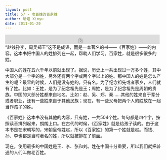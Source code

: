 ```yaml
---
layout: post
title: 57 - 老百姓的百家姓
author: 昕煜 Xinyu
date: 2011-01-20
---
```


<iframe src="https://archive.org/embed/slowchinese_201909/Slow_Chinese_057.mp3" width="500" height="30" frameborder="0" webkitallowfullscreen="true" mozallowfullscreen="true" allowfullscreen></iframe>
“赵钱孙李，周吴郑王”这不是成语，而是一本著名的书——《百家姓》——的内容。这本书把中国人的姓排列在一起，帮助人们学习。百家姓，就是很多很多的姓。

中国人的姓在五六千年以前就出现了。据说，历史上一共出现过一万多个姓，其中大部分是一个字的姓，另外还有两个字或两个字以上的姓。那中国人的姓是怎么产生的呢？最早的时候，人们是没有姓的，只有名。为了纪念祖先或者家乡，人们就有了姓。比如：王姓，是为了纪念祖先是王；周姓，是为了纪念祖先是周朝的贵族。中国的大部分姓都来自地名，比如：赵、吴、郑、秦……其他的姓来自于辈分或者职业，还有一些姓来自于其他民族；现在，有一些父母把两个人的姓放在一起当作孩子的姓。

《百家姓》这本书没有其他的内容，只有姓，一共504个姓。每句都是四个字，按照读音排列起来，朗朗上口。在古代的时候，《百家姓》就是给孩子读的。由于这本书是在宋朝写的，宋朝皇帝姓赵，所以《百家姓》的第一个姓就是赵。而钱、孙、李也都是当时著名的姓，所以就被排在了前面。

现在，使用最多的中国姓是王、李、张和刘。姓在中国十分重要，所以我们就把普通的人们叫做老百姓。

 

